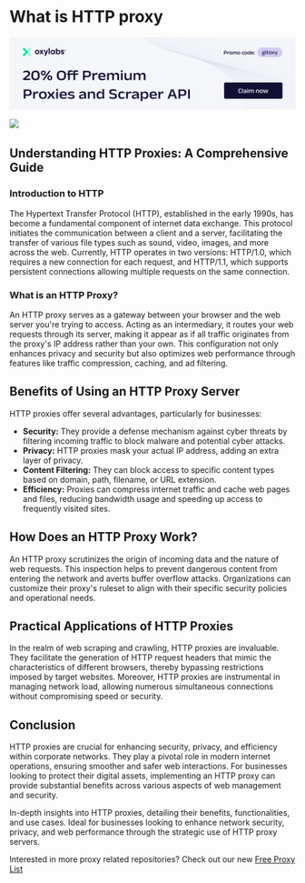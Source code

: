 # What is HTTP proxy

[![Oxylabs promo code](https://raw.githubusercontent.com/oxylabs/product-integrations/refs/heads/master/Affiliate-Universal-1090x275.png)](https://oxylabs.go2cloud.org/aff_c?offer_id=7&aff_id=877&url_id=112)

[![](https://dcbadge.vercel.app/api/server/eWsVUJrnG5)](https://discord.gg/GbxmdGhZjq)

## Understanding HTTP Proxies: A Comprehensive Guide
### Introduction to HTTP
The Hypertext Transfer Protocol (HTTP), established in the early 1990s, has become a fundamental component of internet data exchange. This protocol initiates the communication between a client and a server, facilitating the transfer of various file types such as sound, video, images, and more across the web. Currently, HTTP operates in two versions: HTTP/1.0, which requires a new connection for each request, and HTTP/1.1, which supports persistent connections allowing multiple requests on the same connection.

### What is an HTTP Proxy?
An HTTP proxy serves as a gateway between your browser and the web server you're trying to access. Acting as an intermediary, it routes your web requests through its server, making it appear as if all traffic originates from the proxy's IP address rather than your own. This configuration not only enhances privacy and security but also optimizes web performance through features like traffic compression, caching, and ad filtering.

## Benefits of Using an HTTP Proxy Server
HTTP proxies offer several advantages, particularly for businesses:

- **Security:** They provide a defense mechanism against cyber threats by filtering incoming traffic to block malware and potential cyber attacks.
- **Privacy:** HTTP proxies mask your actual IP address, adding an extra layer of privacy.
- **Content Filtering:** They can block access to specific content types based on domain, path, filename, or URL extension.
- **Efficiency:** Proxies can compress internet traffic and cache web pages and files, reducing bandwidth usage and speeding up access to frequently visited sites.

## How Does an HTTP Proxy Work?

An HTTP proxy scrutinizes the origin of incoming data and the nature of web requests. This inspection helps to prevent dangerous content from entering the network and averts buffer overflow attacks. Organizations can customize their proxy's ruleset to align with their specific security policies and operational needs.

## Practical Applications of HTTP Proxies
In the realm of web scraping and crawling, HTTP proxies are invaluable. They facilitate the generation of HTTP request headers that mimic the characteristics of different browsers, thereby bypassing restrictions imposed by target websites. Moreover, HTTP proxies are instrumental in managing network load, allowing numerous simultaneous connections without compromising speed or security.

## Conclusion
HTTP proxies are crucial for enhancing security, privacy, and efficiency within corporate networks. They play a pivotal role in modern internet operations, ensuring smoother and safer web interactions. For businesses looking to protect their digital assets, implementing an HTTP proxy can provide substantial benefits across various aspects of web management and security.

In-depth insights into HTTP proxies, detailing their benefits, functionalities, and use cases. Ideal for businesses looking to enhance network security, privacy, and web performance through the strategic use of HTTP proxy servers.

Interested in more proxy related repositories? Check out our new [Free Proxy List](https://github.com/oxylabs/free-proxies)
